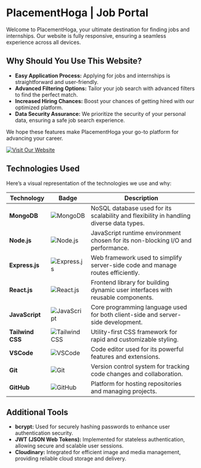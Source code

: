 # PlacementHoga | Job Portal

Welcome to PlacementHoga, your ultimate destination for finding jobs and internships. Our website is fully responsive, ensuring a seamless experience across all devices.

## Why Should You Use This Website?

- **Easy Application Process:** Applying for jobs and internships is straightforward and user-friendly.
- **Advanced Filtering Options:** Tailor your job search with advanced filters to find the perfect match.
- **Increased Hiring Chances:** Boost your chances of getting hired with our optimized platform.
- **Data Security Assurance:** We prioritize the security of your personal data, ensuring a safe job search experience.

We hope these features make PlacementHoga your go-to platform for advancing your career.

[![Visit Our Website](https://img.shields.io/badge/Visit%20Our%20Website-%2300C853?style=for-the-badge&logo=internet-explorer&logoColor=white)]()

## Technologies Used

Here’s a visual representation of the technologies we use and why:

| Technology        | Badge | Description |
|-------------------|-------|-------------|
| **MongoDB**       | ![MongoDB](https://img.shields.io/badge/MongoDB-47A248?style=flat-square&logo=mongodb&logoColor=white) | NoSQL database used for its scalability and flexibility in handling diverse data types. |
| **Node.js**       | ![Node.js](https://img.shields.io/badge/Node.js-339933?style=flat-square&logo=node-dot-js&logoColor=white) | JavaScript runtime environment chosen for its non-blocking I/O and performance. |
| **Express.js**    | ![Express.js](https://img.shields.io/badge/Express.js-000000?style=flat-square&logo=express&logoColor=white) | Web framework used to simplify server-side code and manage routes efficiently. |
| **React.js**      | ![React.js](https://img.shields.io/badge/React.js-61DAFB?style=flat-square&logo=react&logoColor=white) | Frontend library for building dynamic user interfaces with reusable components. |
| **JavaScript**    | ![JavaScript](https://img.shields.io/badge/JavaScript-F7DF1E?style=flat-square&logo=javascript&logoColor=black) | Core programming language used for both client-side and server-side development. |
| **Tailwind CSS**  | ![Tailwind CSS](https://img.shields.io/badge/Tailwind%20CSS-38B2AC?style=flat-square&logo=tailwind-css&logoColor=white) | Utility-first CSS framework for rapid and customizable styling. |
| **VSCode**        | ![VSCode](https://img.shields.io/badge/VS%20Code-007ACC?style=flat-square&logo=visual-studio-code&logoColor=white) | Code editor used for its powerful features and extensions. |
| **Git**           | ![Git](https://img.shields.io/badge/Git-F05032?style=flat-square&logo=git&logoColor=white) | Version control system for tracking code changes and collaboration. |
| **GitHub**        | ![GitHub](https://img.shields.io/badge/GitHub-181717?style=flat-square&logo=github&logoColor=white) | Platform for hosting repositories and managing projects. |

## Additional Tools

- **bcrypt:** Used for securely hashing passwords to enhance user authentication security.
- **JWT (JSON Web Tokens):** Implemented for stateless authentication, allowing secure and scalable user sessions.
- **Cloudinary:** Integrated for efficient image and media management, providing reliable cloud storage and delivery.


